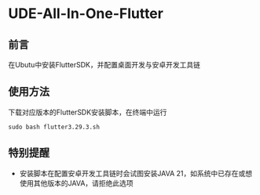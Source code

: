 # UDE-All-In-One-Flutter
## 前言
在Ubutu中安装FlutterSDK，并配置桌面开发与安卓开发工具链
## 使用方法
下载对应版本的FlutterSDK安装脚本，在终端中运行

~~~
sudo bash flutter3.29.3.sh
~~~

## 特别提醒
- 安装脚本在配置安卓开发工具链时会试图安装JAVA 21，如系统中已存在或想使用其他版本的JAVA，请拒绝此选项
